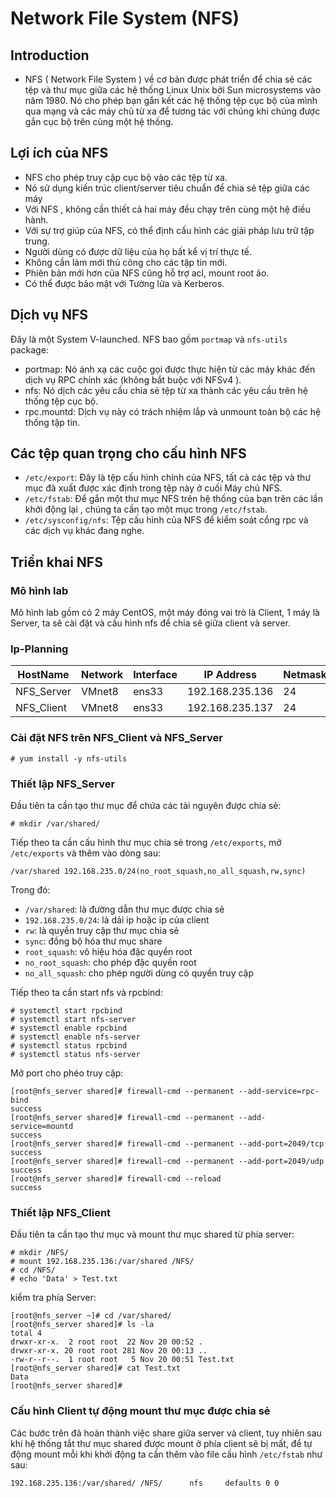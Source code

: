 # Network File System (NFS)

## Introduction
   - NFS ( Network File System ) về cơ bản được phát triển để chia sẻ các tệp và thư mục giữa các hệ thống Linux Unix bởi Sun microsystems vào năm 1980. Nó cho phép bạn gắn kết các hệ thống tệp cục bộ của mình qua mạng và các máy chủ từ xa để tương tác với chúng khi chúng được gắn cục bộ trên cùng một hệ thống.
   

## Lợi ích của NFS
- NFS cho phép truy cập cục bộ vào các tệp từ xa.
- Nó sử dụng kiến trúc client/server tiêu chuẩn để chia sẻ tệp giữa các máy
- Với NFS , không cần thiết cả hai máy đều chạy trên cùng một hệ điều hành.
- Với sự trợ giúp của NFS, có thể định cấu hình các giải pháp lưu trữ tập trung.
- Người dùng có được dữ liệu của họ bất kể vị trí thực tế.
- Không cần làm mới thủ công cho các tập tin mới.
- Phiên bản mới hơn của NFS cũng hỗ trợ acl, mount root ảo.
- Có thể được bảo mật với Tường lửa và Kerberos.



## Dịch vụ NFS
Đây là một System V-launched. NFS bao gồm `portmap` và `nfs-utils` package:
- portmap: Nó ánh xạ các cuộc gọi được thực hiện từ các máy khác đến dịch vụ RPC chính xác (không bắt buộc với NFSv4 ).
- nfs: Nó dịch các yêu cầu chia sẻ tệp từ xa thành các yêu cầu trên hệ thống tệp cục bộ.
- rpc.mountd: Dịch vụ này có trách nhiệm lắp và unmount toàn bộ các hệ thống tập tin.




## Các tệp quan trọng cho cấu hình NFS
- `/etc/export`: Đây là tệp cấu hình chính của NFS, tất cả các tệp và thư mục đã xuất được xác định trong tệp này ở cuối Máy chủ NFS.
- `/etc/fstab`: Để gắn một thư mục NFS trên hệ thống của bạn trên các lần khởi động lại , chúng ta cần tạo một mục trong `/etc/fstab`.
- `/etc/sysconfig/nfs`: Tệp cấu hình của NFS để kiểm soát cổng rpc và các dịch vụ khác đang nghe.




## Triển khai NFS
### Mô hình lab
Mô hình lab gồm có 2 máy CentOS, một máy đóng vai trò là Client, 1 máy là Server, ta sẽ cài đặt và cấu hình nfs để chia sẽ giữa client và server.

### Ip-Planning
|HostName|Network|Interface|IP Address|Netmask|Gateway|DNS|
|--------|-------|---------|----------|-------|-------|---|
|NFS_Server|VMnet8|ens33|192.168.235.136|24|192.168.235.2|8.8.8.8|
|NFS_Client|VMnet8|ens33|192.168.235.137|24|192.168.235.2|8.8.8.8|



### Cài đặt NFS trên NFS_Client và NFS_Server
`# yum install -y nfs-utils`



### Thiết lập NFS_Server
Đầu tiên ta cần tạo thư mục để chứa các tài nguyên được chia sẻ:

`# mkdir /var/shared/`

Tiếp theo ta cần cấu hình thư mục chia sẻ trong `/etc/exports`, mở `/etc/exports` và thêm vào dòng sau:

`/var/shared 192.168.235.0/24(no_root_squash,no_all_squash,rw,sync)`

Trong đó:
- `/var/shared`: là đường dẫn thư mục được chia sẻ
- `192.168.235.0/24`: là dải ip hoặc ip của client
- `rw`: là quyền truy cập thư mục chia sẻ
- `sync`: đồng bộ hóa thư mục share
- `root_squash`: vô hiệu hóa đặc quyền root
- `no_root_squash`: cho phép đặc quyền root
- `no_all_squash`: cho phép người dùng có quyền truy cập

Tiếp theo ta cần start nfs và rpcbind:

```
# systemctl start rpcbind
# systemctl start nfs-server
# systemctl enable rpcbind
# systemctl enable nfs-server
# systemctl status rpcbind
# systemctl status nfs-server
```

Mở port cho phéo truy cập:

```
[root@nfs_server shared]# firewall-cmd --permanent --add-service=rpc-bind
success
[root@nfs_server shared]# firewall-cmd --permanent --add-service=mountd
success
[root@nfs_server shared]# firewall-cmd --permanent --add-port=2049/tcp
success
[root@nfs_server shared]# firewall-cmd --permanent --add-port=2049/udp
success
[root@nfs_server shared]# firewall-cmd --reload
success
```




### Thiết lập NFS_Client

Đầu tiên ta cần tạo thư mục và mount thư mục shared từ phía server:

```
# mkdir /NFS/
# mount 192.168.235.136:/var/shared /NFS/
# cd /NFS/
# echo 'Data' > Test.txt
```

kiểm tra phía Server:

```
[root@nfs_server ~]# cd /var/shared/
[root@nfs_server shared]# ls -la
total 4
drwxr-xr-x.  2 root root  22 Nov 20 00:52 .
drwxr-xr-x. 20 root root 281 Nov 20 00:13 ..
-rw-r--r--.  1 root root   5 Nov 20 00:51 Test.txt
[root@nfs_server shared]# cat Test.txt
Data
[root@nfs_server shared]#
```


### Cấu hình Client tự động mount thư mục được chia sẻ
Các bước trên đã hoàn thành việc share giữa server và client, tuy nhiên sau khi hệ thống tắt thư mục shared được mount ở phía client sẽ bị mất, để tự động mount mỗi khi khởi động ta cần thêm vào file cấu hình `/etc/fstab` như sau:

```
192.168.235.136:/var/shared/ /NFS/		nfs     defaults 0 0
```
